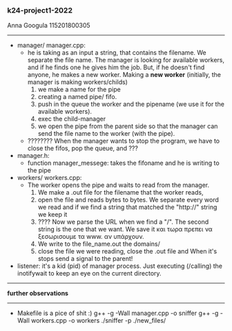 ### k24-project1-2022
Anna Googula 115201800305

------------------
* manager/ manager.cpp: 
    - he is taking as an input a string, that contains the filename. We separate the file name.
    The manager is looking for available workers, and if he finds one he gives him the job. But, if he doesn't find anyone, he makes a new worker.
    Making a __new worker__ (initially, the manager is making workers/childs) 
        1) we make a name for the pipe
        2) creating a named pipe/ fifo.
        3) push in the queue the worker and the pipename (we use it for the available workers).
        4) exec the child-manager
        5) we open the pipe from the parent side so that the manager can send the file name to the worker (with the pipe).
    - ???????? When the manager wants to stop the program, we have to close the fifos, pop the queue, and ???
* manager.h: 
    - function manager_messege: takes the fifoname and he is writing to the pipe
* workers/ workers.cpp:
    - The worker opens the pipe and waits to read from the manager.
        1) We make a .out file for the filename that the worker reads,
        2) open the file and reads bytes to bytes. We separate every word we read and if we find a string that matched the "http://" string we keep it
        3) ???? Now we parse the URL when we find a "/". The second string is the one that we want. We save it και τωρα πρεπει να ξεσωρισουμε τα www. αν υπάρχουν.
        4) We write to the file_name.out the domains/
        5) close the file we were reading, close the .out file and 
        When it's stops send a signal to the parent! 
* listener: it's a kid (pid) of manager process. Just executing (/calling) the inotifywait to keep an eye on the current directory. 
-------------------------------------------------
__further observations__


-----------------
* Makefile is a pice of shit :)
g++ -g -Wall manager.cpp -o sniffer 
g++ -g -Wall workers.cpp -o workers 
./sniffer -p ./new_files/